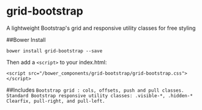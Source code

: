 # grid-bootstrap
A lightweight Bootstrap's grid and responsive utility classes for free styling

##Bower Install 

`bower install grid-bootstrap --save`

Then add a `<script>` to your index.html:

`<script src="/bower_components/grid-bootstrap/grid-bootstrap.css"></script>`

##Includes
`Bootstrap grid : cols, offsets, push and pull classes.`
`Standard Bootstrap responsive utility classes: .visible-*, .hidden-*`
`Clearfix, pull-right, and pull-left.`

